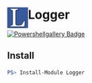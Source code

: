 # <img src="/Docs/Logo/icon.png" alt="Logo" width="48" align="left"/> Logger

[![Powershellgallery Badge][psgallery-badge]][psgallery-status]

## Install

```powershell
PS> Install-Module Logger
```

[psgallery-badge]: https://img.shields.io/badge/PowerShell_Gallery-1.0.1-green.svg
[psgallery-status]: https://www.powershellgallery.com/packages/Logger/1.0.1
